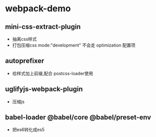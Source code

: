 # webpack-demo

## mini-css-extract-plugin
- 抽离css样式
- 打包压缩css   mode:"development" 不会走 optimization 配置项

## autoprefixer 
- 给样式加上前缀,配合 postcss-loader使用

## uglifyjs-webpack-plugin
- 压缩js


## babel-loader @babel/core @babel/preset-env
- 把es6转化成es5